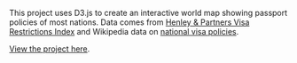 This project uses D3.js to create an interactive world map showing passport policies of most nations. Data comes from [Henley & Partners Visa Restrictions Index](https://www.henleyglobal.com/international-visa-restrictions/) and Wikipedia data on [national visa policies](http://en.wikipedia.org/wiki/Visa_(document)#Visa_policies). 

[View the project here](http://passports.saharagray.com).
